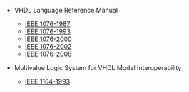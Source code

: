 - VHDL Language Reference Manual
  - [IEEE 1076-1987](http://dx.doi.org/10.1109/IEEESTD.1988.122645)
  - [IEEE 1076-1993](http://dx.doi.org/10.1109/IEEESTD.1994.121433)
  - [IEEE 1076-2000](http://dx.doi.org/10.1109/IEEESTD.2000.92297)
  - [IEEE 1076-2002](http://dx.doi.org/10.1109/IEEESTD.2002.93614)
  - [IEEE 1076-2008](http://dx.doi.org/10.1109/IEEESTD.2009.4772740)

- Multivalue Logic System for VHDL Model Interoperability
  - [IEEE 1164-1993](http://dx.doi.org/10.1109/IEEESTD.1993.115571)
